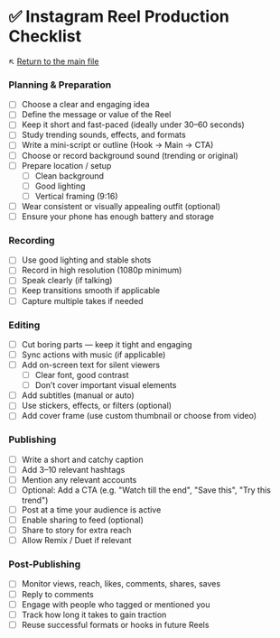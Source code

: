 # ✅ Instagram Reel Production Checklist

↖️ [Return to the main file](../README.md)

### Planning & Preparation

- [ ] Choose a clear and engaging idea
- [ ] Define the message or value of the Reel
- [ ] Keep it short and fast-paced (ideally under 30–60 seconds)
- [ ] Study trending sounds, effects, and formats
- [ ] Write a mini-script or outline (Hook → Main → CTA)
- [ ] Choose or record background sound (trending or original)
- [ ] Prepare location / setup
  - [ ] Clean background
  - [ ] Good lighting
  - [ ] Vertical framing (9:16)
- [ ] Wear consistent or visually appealing outfit (optional)
- [ ] Ensure your phone has enough battery and storage

### Recording

- [ ] Use good lighting and stable shots
- [ ] Record in high resolution (1080p minimum)
- [ ] Speak clearly (if talking)
- [ ] Keep transitions smooth if applicable
- [ ] Capture multiple takes if needed

### Editing

- [ ] Cut boring parts — keep it tight and engaging
- [ ] Sync actions with music (if applicable)
- [ ] Add on-screen text for silent viewers
  - [ ] Clear font, good contrast
  - [ ] Don’t cover important visual elements
- [ ] Add subtitles (manual or auto)
- [ ] Use stickers, effects, or filters (optional)
- [ ] Add cover frame (use custom thumbnail or choose from video)

### Publishing

- [ ] Write a short and catchy caption
- [ ] Add 3–10 relevant hashtags
- [ ] Mention any relevant accounts
- [ ] Optional: Add a CTA (e.g. "Watch till the end", "Save this", "Try this trend")
- [ ] Post at a time your audience is active
- [ ] Enable sharing to feed (optional)
- [ ] Share to story for extra reach
- [ ] Allow Remix / Duet if relevant

### Post-Publishing

- [ ] Monitor views, reach, likes, comments, shares, saves
- [ ] Reply to comments
- [ ] Engage with people who tagged or mentioned you
- [ ] Track how long it takes to gain traction
- [ ] Reuse successful formats or hooks in future Reels
